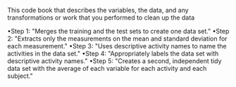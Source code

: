 This code book that describes the variables, the data, and any transformations or work that you performed to clean up the data

•Step 1: "Merges the training and the test sets to create one data set."
•Step 2: "Extracts only the measurements on the mean and standard deviation for each measurement."
•Step 3: "Uses descriptive activity names to name the activities in the data set."
•Step 4: "Appropriately labels the data set with descriptive activity names." 
•Step 5: "Creates a second, independent tidy data set with the average of each variable for each activity and each subject."
